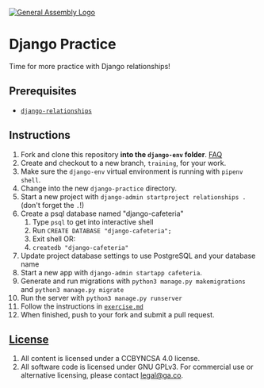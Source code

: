 [![General Assembly Logo](https://camo.githubusercontent.com/1a91b05b8f4d44b5bbfb83abac2b0996d8e26c92/687474703a2f2f692e696d6775722e636f6d2f6b6538555354712e706e67)](https://generalassemb.ly/education/web-development-immersive)

# Django Practice

Time for more practice with Django relationships!

## Prerequisites

- [`django-relationships`](https://git.generalassemb.ly/ga-wdi-boston/django-relationships)

## Instructions

1. Fork and clone this repository **into the `django-env` folder**.
 [FAQ](https://git.generalassemb.ly/ga-wdi-boston/meta/wiki/ForkAndClone)
1. Create and checkout to a new branch, `training`, for your work.
1. Make sure the `django-env` virtual environment is running with `pipenv shell`.
1. Change into the new `django-practice` directory.
2. Start a new project with `django-admin startproject relationships .` (don't forget the `.`!)
3. Create a psql database named "django-cafeteria"
    1. Type `psql` to get into interactive shell
    2. Run `CREATE DATABASE "django-cafeteria";`
    3. Exit shell
    OR:
    1. `createdb "django-cafeteria"`
4. Update project database settings to use PostgreSQL and your database name
5. Start a new app with `django-admin startapp cafeteria`.
6. Generate and run migrations with `python3 manage.py makemigrations` and `python3 manage.py migrate`
7. Run the server with `python3 manage.py runserver`
8. Follow the instructions in [`exercise.md`](exercise.md)
9. When finished, push to your fork and submit a pull request.

## [License](LICENSE)

1. All content is licensed under a CC­BY­NC­SA 4.0 license.
1. All software code is licensed under GNU GPLv3. For commercial use or
    alternative licensing, please contact legal@ga.co.
